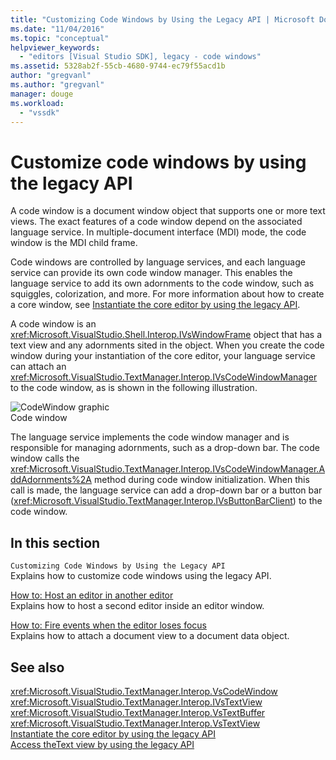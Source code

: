 ```yaml
---
title: "Customizing Code Windows by Using the Legacy API | Microsoft Docs"
ms.date: "11/04/2016"
ms.topic: "conceptual"
helpviewer_keywords: 
  - "editors [Visual Studio SDK], legacy - code windows"
ms.assetid: 5328ab2f-55cb-4680-9744-ec79f55acd1b
author: "gregvanl"
ms.author: "gregvanl"
manager: douge
ms.workload: 
  - "vssdk"
---
```

# Customize code windows by using the legacy API
A code window is a document window object that supports one or more text views. The exact features of a code window depend on the associated language service. In multiple-document interface (MDI) mode, the code window is the MDI child frame.  
  
 Code windows are controlled by language services, and each language service can provide its own code window manager. This enables the language service to add its own adornments to the code window, such as squiggles, colorization, and more. For more information about how to create a core window, see [Instantiate the core editor by using the legacy API](../extensibility/instantiating-the-core-editor-by-using-the-legacy-api.md).  
  
 A code window is an <xref:Microsoft.VisualStudio.Shell.Interop.IVsWindowFrame> object that has a text view and any adornments sited in the object. When you create the code window during your instantiation of the core editor, your language service can attach an <xref:Microsoft.VisualStudio.TextManager.Interop.IVsCodeWindowManager> to the code window, as is shown in the following illustration.  
  
 ![CodeWindow graphic](../extensibility/media/vscodewindow.gif "vscodewindow")  
Code window  
  
 The language service implements the code window manager and is responsible for managing adornments, such as a drop-down bar. The code window calls the <xref:Microsoft.VisualStudio.TextManager.Interop.IVsCodeWindowManager.AddAdornments%2A> method during code window initialization. When this call is made, the language service can add a drop-down bar or a button bar (<xref:Microsoft.VisualStudio.TextManager.Interop.IVsButtonBarClient>) to the code window.  
  
## In this section  
 `Customizing Code Windows by Using the Legacy API`  
 Explains how to customize code windows using the legacy API.  
  
 [How to: Host an editor in another editor](../extensibility/how-to-host-an-editor-in-another-editor.md)  
 Explains how to host a second editor inside an editor window.  
  
 [How to: Fire events when the editor loses focus](../extensibility/how-to-fire-events-when-the-editor-loses-focus.md)  
 Explains how to attach a document view to a document data object.  
  
## See also  
 <xref:Microsoft.VisualStudio.TextManager.Interop.VsCodeWindow>   
 <xref:Microsoft.VisualStudio.TextManager.Interop.IVsTextView>   
 <xref:Microsoft.VisualStudio.TextManager.Interop.VsTextBuffer>   
 <xref:Microsoft.VisualStudio.TextManager.Interop.VsTextView>   
 [Instantiate the core editor by using the legacy API](../extensibility/instantiating-the-core-editor-by-using-the-legacy-api.md)   
 [Access theText view by using the legacy API](../extensibility/accessing-thetext-view-by-using-the-legacy-api.md)